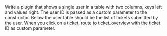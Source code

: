 Write a plugin that shows a single user in a table with two columns, keys left and values right. The user ID is passed as a custom parameter to the constructor.  Below the user table should be the list of tickets submitted by the user. When you click on a ticket, route to ticket_overview with the ticket ID as custom parameter.

